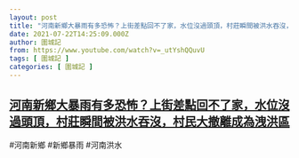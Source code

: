 ```yaml
---
layout: post
title: "河南新鄉大暴雨有多恐怖？上街差點回不了家，水位沒過頭頂，村莊瞬間被洪水吞沒，村民大撤離成為洩洪區"
date: 2021-07-22T14:25:09.000Z
author: 圍城記
from: https://www.youtube.com/watch?v=_utYshQQuvU
tags: [ 圍城記 ]
categories: [ 圍城記 ]
---
```

<!--1626963909000-->
[河南新鄉大暴雨有多恐怖？上街差點回不了家，水位沒過頭頂，村莊瞬間被洪水吞沒，村民大撤離成為洩洪區](https://www.youtube.com/watch?v=_utYshQQuvU)
------

<div>
#河南新鄉 #新鄉暴雨 #河南洪水
</div>
